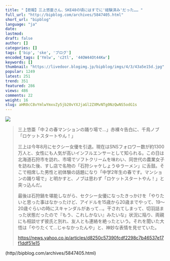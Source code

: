```yaml
---
title: "【悲報】三上悠亜さん、SKE48の頃にはすでに'経験済み'だった…… "
full_url: "http://bipblog.com/archives/5847405.html"
short_url: "bipblog"
language: "ja"
date: 
lastmod: 
draft: false
author: []
categories: []
tags: ['bip', 'ske', 'ブログ']
encoded_tags: ['Ymlw', 'c2tl', '44OW44Ot44Kw']
keywords: []
thumbnail: "https://livedoor.blogimg.jp/bipblog/imgs/4/3/43a5e15d.jpg"
popular: 1249
latest: 251
trend: 351
featured: 286
views: 486
comments: 22
weight: 16
slug: aHR0cC8vYmlwYmxvZy5jb20vYXJjaGl2ZXMvNTg0NzQwNS5odG1s
---
```


![](https://livedoor.blogimg.jp/bipblog/imgs/4/3/43a5e15d.jpg)

<blockquote><p class='ent_body_p ent_kyocho '> 三上悠亜「中２の春マンションの踊り場で…」赤裸々告白に、千鳥ノブ「ロケットスタートやん！」</p> <p class='ent_body_p ent_kyocho'> 三上は今年8月にセクシー女優を引退。現在はSNSフォロワー数が約1300万人と、女性にも人気が高いインフルエンサーとして知られる。この日は北海道石狩市を訪れ、市場でソフトクリームを味わい、同世代の農業女子を訪ねた後、すし店で名物の「石狩シャケしょうゆラーメン」に舌鼓。そこで相席した男性と初体験の話題になり「中学2年生の春です。マンションの踊り場で」と明かすと、ノブは思わず「ロケットスタートやん！」と突っ込んだ。</p> <p class='ent_body_p ent_kyocho'> 最後は石狩鍋を堪能しながら、セクシー女優になったきっかけを「やりたいと思った事はなかったけど、アイドルを15歳から20歳までやって、19～20歳ぐらいの時にスキャンダルがあって…。干されてしまって、切羽詰まった状態だったので『もう、これしかない』みたいな」状況に陥り、両親にも相談せず彼氏と別れ、友人とも連絡を絶ったという。それを聞いた大悟は「やりたくて…じゃなかったんや」と、神妙な表情を見せていた。</p> <p class='ent_body_p ent_kyocho'><a href='https//news.yahoo.co.jp/articles/d8250c57390fcdf2298c7b46537e17f1ddf51e15' target='_blank'>https//news.yahoo.co.jp/articles/d8250c57390fcdf2298c7b46537e17f1ddf51e15</a> </p></blockquote>

(http//bipblog.com/archives/5847405.html)
